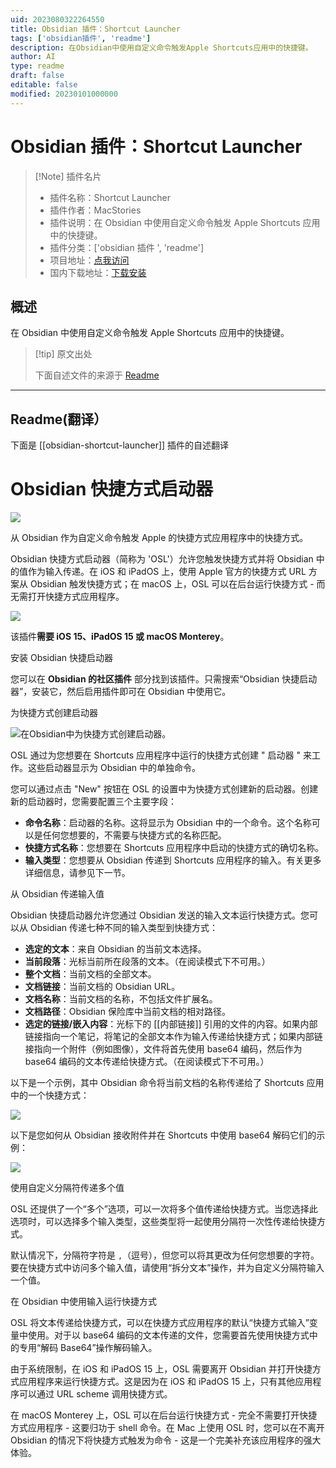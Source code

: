 ```yaml
---
uid: 2023080322264550
title: Obsidian 插件：Shortcut Launcher
tags: ['obsidian插件', 'readme']
description: 在Obsidian中使用自定义命令触发Apple Shortcuts应用中的快捷键。
author: AI
type: readme
draft: false
editable: false
modified: 20230101000000
---
```


# Obsidian 插件：Shortcut Launcher

> [!Note] 插件名片
> - 插件名称：Shortcut Launcher
> - 插件作者：MacStories
> - 插件说明：在 Obsidian 中使用自定义命令触发 Apple Shortcuts 应用中的快捷键。
> - 插件分类：['obsidian 插件 ', 'readme']
> - 项目地址：[点我访问](https://github.com/macstories/obsidian-shortcut-launcher)
> - 国内下载地址：[下载安装](https://pkmer.cn/products/plugin/pluginMarket/?obsidian-shortcut-launcher)

## 概述

在 Obsidian 中使用自定义命令触发 Apple Shortcuts 应用中的快捷键。

> [!tip] 原文出处
>
>下面自述文件的来源于 [Readme](https://ghproxy.net/https://raw.githubusercontent.com/macstories/obsidian-shortcut-launcher/main/README.md)
>

---

## Readme(翻译）

下面是 [[obsidian-shortcut-launcher]] 插件的自述翻译

# Obsidian 快捷方式启动器

![](https://cdn.macstories.net/osl-1643193603979.png)

从 Obsidian 作为自定义命令触发 Apple 的快捷方式应用程序中的快捷方式。

Obsidian 快捷方式启动器（简称为 'OSL'）允许您触发快捷方式并将 Obsidian 中的值作为输入传递。在 iOS 和 iPadOS 上，使用 Apple 官方的快捷方式 URL 方案从 Obsidian 触发快捷方式；在 macOS 上，OSL 可以在后台运行快捷方式 - 而无需打开快捷方式应用程序。

![](https://cdn.macstories.net/cleanshot-2022-01-21-at-5-39-50-2x-1642783463880.png)

该插件**需要 iOS 15、iPadOS 15 或 macOS Monterey**。

安装 Obsidian 快捷启动器

您可以在 **Obsidian 的社区插件** 部分找到该插件。只需搜索“Obsidian 快捷启动器”，安装它，然后启用插件即可在 Obsidian 中使用它。

为快捷方式创建启动器

![在Obsidian中为快捷方式创建启动器。](https://cdn.macstories.net/monday-24-jan-2022-18-21-39-1643044904822.png)

OSL 通过为您想要在 Shortcuts 应用程序中运行的快捷方式创建 " 启动器 " 来工作。这些启动器显示为 Obsidian 中的单独命令。

您可以通过点击 "New" 按钮在 OSL 的设置中为快捷方式创建新的启动器。创建新的启动器时，您需要配置三个主要字段：

* **命令名称**：启动器的名称。这将显示为 Obsidian 中的一个命令。这个名称可以是任何您想要的，不需要与快捷方式的名称匹配。
* **快捷方式名称**：您想要在 Shortcuts 应用程序中启动的快捷方式的确切名称。
* **输入类型**：您想要从 Obsidian 传递到 Shortcuts 应用程序的输入。有关更多详细信息，请参见下一节。

从 Obsidian 传递输入值

Obsidian 快捷启动器允许您通过 Obsidian 发送的输入文本运行快捷方式。您可以从 Obsidian 传递七种不同的输入类型到快捷方式：

* **选定的文本**：来自 Obsidian 的当前文本选择。
* **当前段落**：光标当前所在段落的文本。（在阅读模式下不可用。）
* **整个文档**：当前文档的全部文本。
* **文档链接**：当前文档的 Obsidian URL。
* **文档名称**：当前文档的名称，不包括文件扩展名。
* **文档路径**：Obsidian 保险库中当前文档的相对路径。
* **选定的链接/嵌入内容**：光标下的 [[内部链接]] 引用的文件的内容。如果内部链接指向一个笔记，将笔记的全部文本作为输入传递给快捷方式；如果内部链接指向一个附件（例如图像），文件将首先使用 base64 编码，然后作为 base64 编码的文本传递给快捷方式。（在阅读模式下不可用。）

以下是一个示例，其中 Obsidian 命令将当前文档的名称传递给了 Shortcuts 应用中的一个快捷方式：

![](https://cdn.macstories.net/monday-24-jan-2022-18-23-05-1643044990698.png)

以下是您如何从 Obsidian 接收附件并在 Shortcuts 中使用 base64 解码它们的示例：

![](https://cdn.macstories.net/cleanshot-2022-01-26-at-12-03-47-2x-1643195055516.png)

使用自定义分隔符传递多个值

OSL 还提供了一个“多个”选项，可以一次将多个值传递给快捷方式。当您选择此选项时，可以选择多个输入类型，这些类型将一起使用分隔符一次性传递给快捷方式。

默认情况下，分隔符字符是 `,`（逗号），但您可以将其更改为任何您想要的字符。要在快捷方式中访问多个输入值，请使用“拆分文本”操作，并为自定义分隔符输入一个值。

在 Obsidian 中使用输入运行快捷方式

OSL 将文本传递给快捷方式，可以在快捷方式应用程序的默认“快捷方式输入”变量中使用。对于以 base64 编码的文本传递的文件，您需要首先使用快捷方式中的专用“解码 Base64”操作解码输入。

由于系统限制，在 iOS 和 iPadOS 15 上，OSL 需要离开 Obsidian 并打开快捷方式应用程序来运行快捷方式。这是因为在 iOS 和 iPadOS 15 上，只有其他应用程序可以通过 URL scheme 调用快捷方式。

在 macOS Monterey 上，OSL 可以在后台运行快捷方式 - 完全不需要打开快捷方式应用程序 - 这要归功于 shell 命令。在 Mac 上使用 OSL 时，您可以在不离开 Obsidian 的情况下将快捷方式触发为命令 - 这是一个完美补充该应用程序的强大体验。
